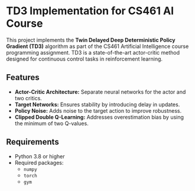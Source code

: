 # TD3 Implementation for CS461 AI Course

This project implements the **Twin Delayed Deep Deterministic Policy Gradient (TD3)** algorithm as part of the CS461 Artificial Intelligence course programming assignment. TD3 is a state-of-the-art actor-critic method designed for continuous control tasks in reinforcement learning.

## Features
- **Actor-Critic Architecture:** Separate neural networks for the actor and two critics.
- **Target Networks:** Ensures stability by introducing delay in updates.
- **Policy Noise:** Adds noise to the target action to improve robustness.
- **Clipped Double Q-Learning:** Addresses overestimation bias by using the minimum of two Q-values.

## Requirements
- Python 3.8 or higher
- Required packages:
  - `numpy`
  - `torch`
  - `gym`
